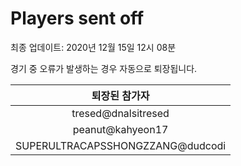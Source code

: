 # Players sent off
최종 업데이트: 2020년 12월 15일 12시 08분


경기 중 오류가 발생하는 경우 자동으로 퇴장됩니다.


| 퇴장된 참가자 |
|:---:|
| tresed@dnalsitresed |
| peanut@kahyeon17 |
| SUPERULTRACAPSSHONGZZANG@dudcodi |